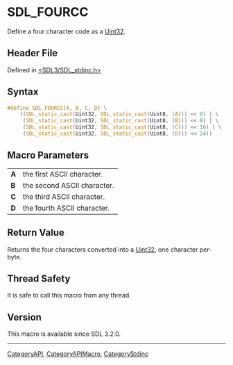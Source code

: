 # SDL_FOURCC

Define a four character code as a [Uint32](Uint32).

## Header File

Defined in [<SDL3/SDL_stdinc.h>](https://github.com/libsdl-org/SDL/blob/main/include/SDL3/SDL_stdinc.h)

## Syntax

```c
#define SDL_FOURCC(A, B, C, D) \
    ((SDL_static_cast(Uint32, SDL_static_cast(Uint8, (A))) << 0) | \
     (SDL_static_cast(Uint32, SDL_static_cast(Uint8, (B))) << 8) | \
     (SDL_static_cast(Uint32, SDL_static_cast(Uint8, (C))) << 16) | \
     (SDL_static_cast(Uint32, SDL_static_cast(Uint8, (D))) << 24))
```

## Macro Parameters

|       |                             |
| ----- | --------------------------- |
| **A** | the first ASCII character.  |
| **B** | the second ASCII character. |
| **C** | the third ASCII character.  |
| **D** | the fourth ASCII character. |

## Return Value

Returns the four characters converted into a [Uint32](Uint32), one
character per-byte.

## Thread Safety

It is safe to call this macro from any thread.

## Version

This macro is available since SDL 3.2.0.

----
[CategoryAPI](CategoryAPI), [CategoryAPIMacro](CategoryAPIMacro), [CategoryStdinc](CategoryStdinc)

